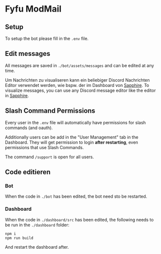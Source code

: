 # Fyfu ModMail

## Setup
To setup the bot please fill in the `.env` file.

## Edit messages
All messages are saved in `./bot/assets/messages` and can be edited at any time.

Um Nachrichten zu visualiseren kann ein beliebiger Discord Nachrichten Editor verwendet werden, wie bspw. der im Dashboard von [Sapphire](https://dashboard.sapph.xyz).
To visualize messages, you can use any Discord message editor like the editor in [Sapphire](https://dashboard.sapph.xyz).

## Slash Command Permissions
Every user in the `.env` file will automatically have permissions for slash commands (and oauth).

Additionally users can be add in the "User Management" tab in the Dashboard. They will get permission to login **after restarting**, even permissions that use Slash Commands.

The command `/support` is open for all users.

## Code editieren

### Bot
When the code in `./bot` has been edited, the bot need sto be restarted.

### Dashboard
When the code in `./dashboard/src` has been edited, the following needs to be run in the `./dashboard` folder:

```
npm i
npm run build
```

And restart the dashboard after.
